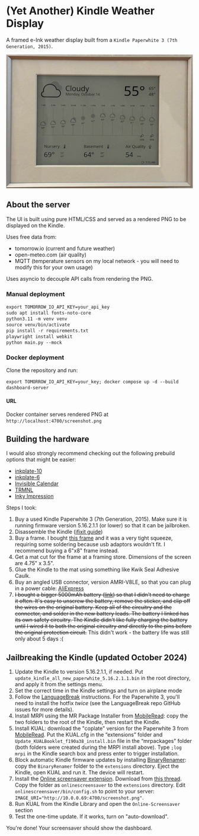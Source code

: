 # (Yet Another) Kindle Weather Display

A framed e-Ink weather display built from a `Kindle Paperwhite 3 (7th Generation, 2015)`.

![screenshot](screenshot.jpg)

## About the server

The UI is built using pure HTML/CSS and served as a rendered PNG to be displayed on the Kindle.

Uses free data from:

* tomorrow.io (current and future weather)
* open-meteo.com (air quality)
* MQTT (temperature sensors on my local network - you will need to modify this for your own usage)

Uses asyncio to decouple API calls from rendering the PNG.

### Manual deployment

```
export TOMORROW_IO_API_KEY=your_api_key
sudo apt install fonts-noto-core
python3.11 -m venv venv
source venv/bin/activate
pip install -r requirements.txt
playwright install webkit
python main.py --mock
```

### Docker deployment

Clone the repository and run:

```
export TOMORROW_IO_API_KEY=your_key; docker compose up -d --build dashboard-server
```

#### URL

Docker container serves rendered PNG at `http://localhost:4700/screenshot.png`

## Building the hardware

I would also strongly recommend checking out the following prebuild options that might be easier:

* [inkplate-10](https://www.crowdsupply.com/soldered/inkplate-10)
* [inkplate-6](https://www.crowdsupply.com/soldered/inkplate-6)
* [Invisible Calendar](https://shop.invisible-computers.com/products/invisible-calendar)
* [TRMNL](https://usetrmnl.com/)
* [Inky Impression](https://shop.pimoroni.com/search?q=inky)

Steps I took:

1. Buy a used Kindle Paperwhite 3 (7th Generation, 2015). Make sure it is running firmware version 5.16.2.1.1 (or lower) so that it can be jailbroken.
2. Disassemble the Kindle ([ifixit guide](https://www.ifixit.com/Guide/Kindle+Paperwhite+3rd+Generation+Battery+Replacement/61550))
3. Buy a frame. I bought [this frame](https://www.amazon.com/dp/B003YN10M2?ref=ppx_yo2ov_dt_b_fed_asin_title) and it was a very tight squeeze, requiring some soldering because usb adaptors wouldn't fit. I recommend buying a 6"x8" frame instead.
4. Get a mat cut for the frame at a framing store. Dimensions of the screen are 4.75" x 3.5".
5. Glue the Kindle to the mat using something like Kwik Seal Adhesive Caulk.
6. Buy an angled USB connector, version AMRI-V8LE, so that you can plug in a power cable: [AliExpress](https://www.aliexpress.us/item/3256801306879430.html?spm=a2g0o.order_list.order_list_main.4.6faf1802ifd8ra&gatewayAdapt=glo2usa)
7. ~~I bought a bigger 5000mAh battery ([link](https://www.amazon.com/dp/B08TTLBHSS?ref=ppx_yo2ov_dt_b_fed_asin_title)) so that I didn't need to charge it often. It's easy to unscrew the battery, remove the sticker, and clip off the wires on the original battery. Keep all of the circuitry and the connector, and solder in the new battery leads. The battery I linked has its own safety circuitry. The Kindle didn't like fully charging the battery until I wired it to both the original circuitry _and_ directly to the pins before the original protection circuit.~~ This didn't work - the battery life was still only about 5 days :(

## Jailbreaking the Kindle (updated October 2024)

1. Update the Kindle to version 5.16.2.1.1, if needed. Put `update_kindle_all_new_paperwhite_5.16.2.1.1.bin` in the root directory, and apply it from the settings menu.
2. Set the correct time in the Kindle settings and turn on airplane mode
3. Follow the [LanguageBreak](https://github.com/notmarek/LanguageBreak) instructions. For the Paperwhite 3, you'll need to install the hotfix _twice_ (see the LanguageBreak repo GitHub issues for more details).
4. Install MRPI using the MR Package Installer from [MobileRead](https://www.mobileread.com/forums/showthread.php?t=225030): copy the two folders to the root of the Kindle, then restart the Kindle.
5. Install KUAL: download the "coplate" version for the Paperwhite 3 from [MobileRead](https://www.mobileread.com/forums/showthread.php?t=225030). Put the KUAL.cfg in the “extensions” folder and `Update_KUALBooklet_f190a38_install.bin` file in the “mrpackages” folder (both folders were created during the MRPI install above). Type `;log mrpi` in the Kindle search box and press enter to trigger installation. 
6. Block automatic Kindle firmware updates by installing [BinaryRenamer](https://www.mobileread.com/forums/showthread.php?t=357438): copy the `BinaryRenamer` folder to the `extensions` directory. Eject the Kindle, open KUAL and run it. The device will restart.
7. Install the [Online screensaver extension](https://www.mobileread.com/forums/showthread.php?t=236104). Download from [this thread](https://github.com/Kuhno92/onlinescreensaverPW2). Copy the folder as `onlinescreensaver` to the `extensions` directory. Edit `onlinescreensaver/bin/config.sh` to point to your server: `IMAGE_URI="http://10.0.0.69:4700/screenshot.png"`.
8. Run KUAL from the Kindle Library and open the `Online-Screensaver` section
9. Test the one-time update. If it works, turn on "auto-download".

You're done! Your screensaver should show the dashboard.
